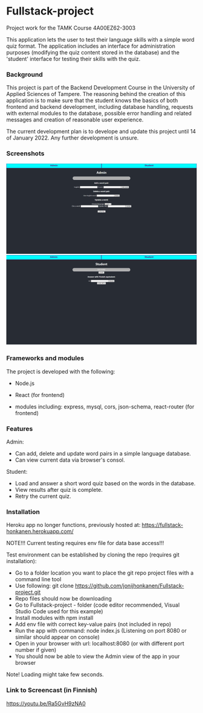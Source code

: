 # Fullstack-project

Project work for the TAMK Course 4A00EZ62-3003

This application lets the user to test their language skills
with a simple word quiz format. The application includes an interface
for administration purposes (modifying the quiz content stored in the database)
and the 'student' interface for testing their skills with the quiz.

### Background

This project is part of the Backend Development Course
in the University of Applied Sciences of Tampere. The reasoning
behind the creation of this application is to make sure that the student
knows the basics of both frontend and backend development, including database
handling, requests with external modules to the database, possible error handling and
related messages and creation of reasonable user experience.

The current development plan is to develope and update this project
until 14 of January 2022. Any further development is unsure.

### Screenshots

![First screenshot](./screenshots/screenshot1.png)
![Second screenshot](./screenshots/screenshot2.png)

### Frameworks and modules

The project is developed with the following:

- Node.js

- React (for frontend)

- modules including: express, mysql, cors, json-schema, react-router (for frontend)

### Features

Admin:

- Can add, delete and update word pairs in a simple language database.
- Can view current data via browser's consol.

Student:

- Load and answer a short word quiz based on the words in the database.
- View results after quiz is complete.
- Retry the current quiz.

### Installation

Heroku app no longer functions, previously hosted at:
https://fullstack-honkanen.herokuapp.com/

NOTE!!!
Current testing requires env file for data base access!!!

Test environment can be established by cloning the repo (requires git installation):

- Go to a folder location you want to place the git repo project files with a command line tool
- Use following: git clone https://github.com/jonijhonkanen/Fullstack-project.git
- Repo files should now be downloading
- Go to Fullstack-project - folder (code editor recommended, Visual Studio Code used for this example)
- Install modules with npm install
- Add env file with correct key-value pairs (not included in repo)
- Run the app with command: node index.js (Listening on port 8080 or similar should appear on console)
- Open in your browser with url: localhost:8080 (or with different port number if given)
- You should now be able to view the Admin view of the app in your browser

Note! Loading might take few seconds.

### Link to Screencast (in Finnish)

https://youtu.be/Ra5GvH9zNA0
